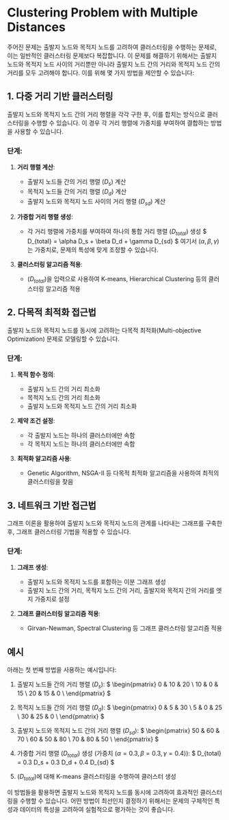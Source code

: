<script type="text/javascript" async
  src="https://cdn.mathjax.org/mathjax/latest/MathJax.js?config=TeX-MML-AM_CHTML">
</script>

# Clustering Problem with Multiple Distances

주어진 문제는 출발지 노드와 목적지 노드를 고려하여 클러스터링을 수행하는 문제로, 이는 일반적인 클러스터링 문제보다 복잡합니다. 이 문제를 해결하기 위해서는 출발지 노드와 목적지 노드 사이의 거리뿐만 아니라 출발지 노드 간의 거리와 목적지 노드 간의 거리를 모두 고려해야 합니다. 이를 위해 몇 가지 방법을 제안할 수 있습니다:

## 1. 다중 거리 기반 클러스터링

출발지 노드와 목적지 노드 간의 거리 행렬을 각각 구한 후, 이를 합치는 방식으로 클러스터링을 수행할 수 있습니다. 이 경우 각 거리 행렬에 가중치를 부여하여 결합하는 방법을 사용할 수 있습니다.

### 단계:
1. **거리 행렬 계산**:
   - 출발지 노드들 간의 거리 행렬 $(D_s)$ 계산
   - 목적지 노드들 간의 거리 행렬 $(D_d)$ 계산
   - 출발지 노드와 목적지 노드 사이의 거리 행렬 $(D_{sd})$ 계산

2. **가중합 거리 행렬 생성**:
   - 각 거리 행렬에 가중치를 부여하여 하나의 통합 거리 행렬 $(D_{total})$ 생성
   $
   D_{total} = \alpha D_s + \beta D_d + \gamma D_{sd}
   $
   여기서 $(\alpha, \beta, \gamma)$는 가중치로, 문제의 특성에 맞게 조정할 수 있습니다.

3. **클러스터링 알고리즘 적용**:
   - $(D_{total})$을 입력으로 사용하여 K-means, Hierarchical Clustering 등의 클러스터링 알고리즘 적용

## 2. 다목적 최적화 접근법

출발지 노드와 목적지 노드를 동시에 고려하는 다목적 최적화(Multi-objective Optimization) 문제로 모델링할 수 있습니다.

### 단계:
1. **목적 함수 정의**:
   - 출발지 노드 간의 거리 최소화
   - 목적지 노드 간의 거리 최소화
   - 출발지 노드와 목적지 노드 간의 거리 최소화

2. **제약 조건 설정**:
   - 각 출발지 노드는 하나의 클러스터에만 속함
   - 각 목적지 노드는 하나의 클러스터에만 속함

3. **최적화 알고리즘 사용**:
   - Genetic Algorithm, NSGA-II 등 다목적 최적화 알고리즘을 사용하여 최적의 클러스터링을 찾음

## 3. 네트워크 기반 접근법

그래프 이론을 활용하여 출발지 노드와 목적지 노드의 관계를 나타내는 그래프를 구축한 후, 그래프 클러스터링 기법을 적용할 수 있습니다.

### 단계:
1. **그래프 생성**:
   - 출발지 노드와 목적지 노드를 포함하는 이분 그래프 생성
   - 출발지 노드 간의 거리, 목적지 노드 간의 거리, 출발지와 목적지 간의 거리를 엣지 가중치로 설정

2. **그래프 클러스터링 알고리즘 적용**:
   - Girvan-Newman, Spectral Clustering 등 그래프 클러스터링 알고리즘 적용

## 예시

아래는 첫 번째 방법을 사용하는 예시입니다:

1. 출발지 노드들 간의 거리 행렬 $(D_s)$:
   $
   \begin{pmatrix}
   0 & 10 & 20 \\
   10 & 0 & 15 \\
   20 & 15 & 0 \\
   \end{pmatrix}
   $

2. 목적지 노드들 간의 거리 행렬 $(D_d)$:
   $
   \begin{pmatrix}
   0 & 5 & 30 \\
   5 & 0 & 25 \\
   30 & 25 & 0 \\
   \end{pmatrix}
   $

3. 출발지 노드와 목적지 노드 간의 거리 행렬 $(D_{sd})$:
   $
   \begin{pmatrix}
   50 & 60 & 70 \\
   60 & 50 & 80 \\
   70 & 80 & 50 \\
   \end{pmatrix}
   $

4. 가중합 거리 행렬 $(D_{total})$ 생성 (가중치 $(\alpha = 0.3, \beta = 0.3, \gamma = 0.4)$):
   $
   D_{total} = 0.3 D_s + 0.3 D_d + 0.4 D_{sd}
   $

5. $(D_{total})$에 대해 K-means 클러스터링을 수행하여 클러스터 생성

이 방법들을 활용하면 출발지 노드와 목적지 노드를 동시에 고려하여 효과적인 클러스터링을 수행할 수 있습니다. 어떤 방법이 최선인지 결정하기 위해서는 문제의 구체적인 특성과 데이터의 특성을 고려하여 실험적으로 평가하는 것이 좋습니다.
